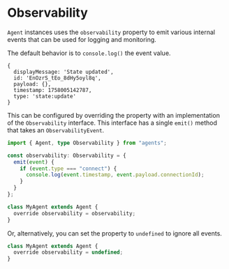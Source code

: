 # Observability

`Agent` instances uses the `observability` property to emit various internal events that can be used for logging and monitoring.

The default behavior is to `console.log()` the event value.

```
{
  displayMessage: 'State updated',
  id: 'EnOzrS_tEo_8dHy5oyl8q',
  payload: {},
  timestamp: 1758005142787,
  type: 'state:update'
}
```

This can be configured by overriding the property with an implementation of the `Observability` interface. This interface has a single `emit()` method that takes an `ObservabilityEvent`.

```ts
import { Agent, type Observability } from "agents";

const observability: Observability = {
  emit(event) {
    if (event.type === "connect") {
      console.log(event.timestamp, event.payload.connectionId);
    }
  }
};

class MyAgent extends Agent {
  override observability = observability;
}
```

Or, alternatively, you can set the property to `undefined` to ignore all events.

```ts
class MyAgent extends Agent {
  override observability = undefined;
}
```
